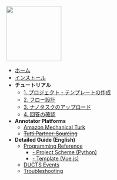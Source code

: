<img src="./_media/tutti_logo.png" width="150" />

- [ホーム](/ja/)
- [インストール](/ja/installation.md)
- **チュートリアル**
  - [1. プロジェクト・テンプレートの作成](/ja/tutorial/project-template.md)
  - [2. フロー設計](/ja/tutorial/flow.md)
  - [3. ナノタスクのアップロード](/ja/tutorial/nanotask.md)
  - [4. 回答の確認](/ja/tutorial/answer.md)
- **Annotator Platforms**
  - [Amazon Mechanical Turk](platform/mturk.md)
  - ~~[Tutti Partner-Sourcing](platform/partner.md)~~
- **Detailed Guide (English)**
  - [Programming Reference](guide/ref.md)
    - [- Project Scheme (Python)](guide/ref_scheme.md)
    - [- Template (Vue.js)](guide/ref_template.md)
  - [DUCTS Events](guide/ducts.md)
  - [Troubleshooting](guide/troubleshooting.md)
